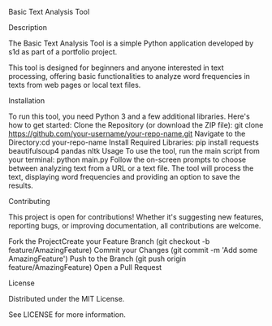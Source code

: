 Basic Text Analysis Tool

Description

The Basic Text Analysis Tool is a simple Python application developed by s1d as part of a portfolio project. 

This tool is designed for beginners and anyone interested in text processing, offering basic functionalities to analyze word frequencies in texts from web pages or local text files.


Installation

To run this tool, you need Python 3 and a few additional libraries. 
Here's how to get started:
Clone the Repository (or download the ZIP file):
git clone https://github.com/your-username/your-repo-name.git
Navigate to the Directory:cd your-repo-name
Install Required Libraries:
pip install requests beautifulsoup4 pandas nltk
Usage
To use the tool, run the main script from your terminal:
python main.py
Follow the on-screen prompts to choose between analyzing text from a URL or a text file. 
The tool will process the text, displaying word frequencies and providing an option to save the results.


Contributing

This project is open for contributions! Whether it's suggesting new features, reporting bugs, or improving documentation, all contributions are welcome.


Fork the ProjectCreate your Feature Branch
(git checkout -b feature/AmazingFeature)
Commit your Changes 
(git commit -m 'Add some AmazingFeature')
Push to the Branch 
(git push origin feature/AmazingFeature)
Open a Pull Request


License

Distributed under the MIT License. 

See LICENSE for more information.
